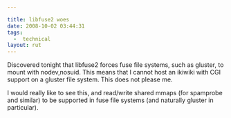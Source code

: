 ```yaml
---

title: libfuse2 woes
date: 2008-10-02 03:44:31
tags:
  -  technical
layout: rut
---
```


Discovered tonight that libfuse2 forces fuse file systems, such as gluster, to mount with nodev,nosuid.  This means that I cannot host an ikiwiki with CGI support on a gluster file system.  This does not please me. 

I would really like to see this, and read/write shared mmaps (for spamprobe and similar) to be supported in fuse file systems (and naturally gluster in particular). 

